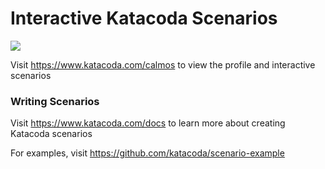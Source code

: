 # Interactive Katacoda Scenarios

[![](http://shields.katacoda.com/katacoda/calmos/count.svg)](https://www.katacoda.com/calmos "Get your profile on Katacoda.com")

Visit https://www.katacoda.com/calmos to view the profile and interactive scenarios

### Writing Scenarios
Visit https://www.katacoda.com/docs to learn more about creating Katacoda scenarios

For examples, visit https://github.com/katacoda/scenario-example
